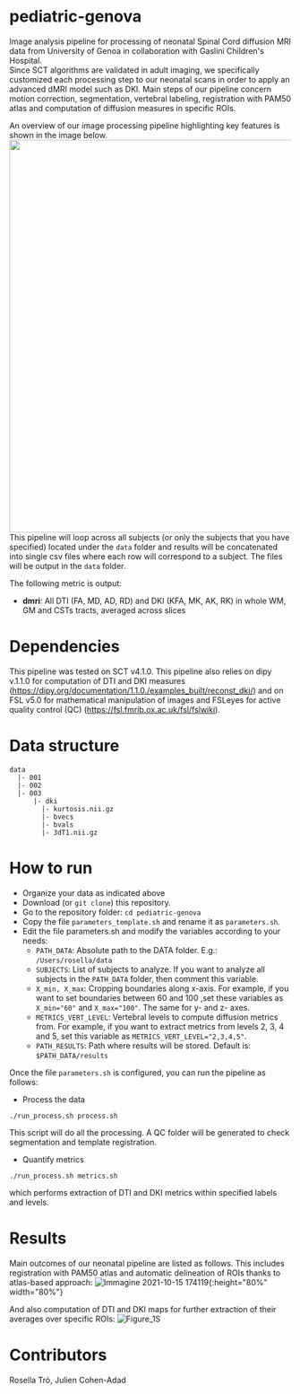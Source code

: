 # pediatric-genova
Image analysis pipeline for processing of neonatal Spinal Cord diffusion MRI data from University of Genoa in collaboration with Gaslini Children's Hospital.  
  Since SCT algorithms are validated in adult imaging, we specifically customized each processing step to our neonatal scans in order to apply an advanced dMRI model such as DKI.
  Main steps of our pipeline concern motion correction, segmentation, vertebral labeling, registration with PAM50 atlas and computation of diffusion measures in specific ROIs.
  
  An overview of our image processing pipeline highlighting key features is shown in the image below. 
 <img src="https://user-images.githubusercontent.com/58302565/137514414-17ef1cee-594f-4459-a2d8-e6ca76a03f2b.jpg" width="700">
This pipeline will loop across all subjects (or only the subjects that you have specified) located under the ```data``` folder and results will be concatenated into single csv files where each row will correspond to a subject. The files will be output in the ```data``` folder.

The following metric is output:
- **dmri**: All DTI (FA, MD, AD, RD) and DKI (KFA, MK, AK, RK) in whole WM, GM and CSTs tracts, averaged across slices
# Dependencies 
This pipeline was tested on SCT v4.1.0. This pipeline also relies on dipy v.1.1.0 for computation of DTI and DKI measures (https://dipy.org/documentation/1.1.0./examples_built/reconst_dki/) and on FSL v5.0 for mathematical manipulation of images and FSLeyes for active quality control (QC) (https://fsl.fmrib.ox.ac.uk/fsl/fslwiki).
# Data structure
```
data
  |- 001
  |- 002
  |- 003
      |- dki
        |- kurtosis.nii.gz
        |- bvecs
        |- bvals
        |- 3dT1.nii.gz
```   
# How to run      
- Organize your data as indicated above
- Download (or ```git clone```) this repository.
- Go to the repository folder: ```cd pediatric-genova```
- Copy the file ```parameters_template.sh``` and rename it as ```parameters.sh```.
- Edit the file parameters.sh and modify the variables according to your needs:
    - ```PATH_DATA```: Absolute path to the DATA folder. E.g.: ```/Users/rosella/data```
    - ```SUBJECTS```: List of subjects to analyze. If you want to analyze all subjects in the ```PATH_DATA``` folder, then comment this variable.
    - ```X_min, X_max```: Cropping boundaries along x-axis. For example, if you want to set boundaries between 60 and 100 ,set these variables as    ```X_min="60"``` and ```X_max="100"```. The same for y- and z- axes.
    - ```METRICS_VERT_LEVEL```: Vertebral levels to compute diffusion metrics from. For example, if you want to extract metrics from levels 2, 3, 4 and 5, set this variable as    ```METRICS_VERT_LEVEL="2,3,4,5"```.
    - ```PATH_RESULTS```: Path where results will be stored. Default is: ```$PATH_DATA/results```
    
 Once the file ```parameters.sh``` is configured, you can run the pipeline as follows:  
   - Process the data
    
    ./run_process.sh process.sh
 
 
 This script will do all the processing. A QC folder will be generated to check segmentation and template registration.  
   - Quantify metrics

   ```
   ./run_process.sh metrics.sh 
   ```

which performs extraction of DTI and DKI metrics within specified labels and levels. 
# Results 
Main outcomes of our neonatal pipeline are listed as follows.
This includes registration with PAM50 atlas and automatic delineation of ROIs thanks to atlas-based approach:
![Immagine 2021-10-15 174119](https://user-images.githubusercontent.com/58302565/137515245-871c2cae-53d4-4246-a8fc-57fc050dcd47.jpg){:height="80%" width="80%"}


And also computation of DTI and DKI maps for further extraction of their averages over specific ROIs: 
![Figure_1S](https://user-images.githubusercontent.com/58302565/137515377-604a3e67-4d63-4cf9-aa53-cecbed9fc24a.png)

# Contributors
Rosella Trò, Julien Cohen-Adad
